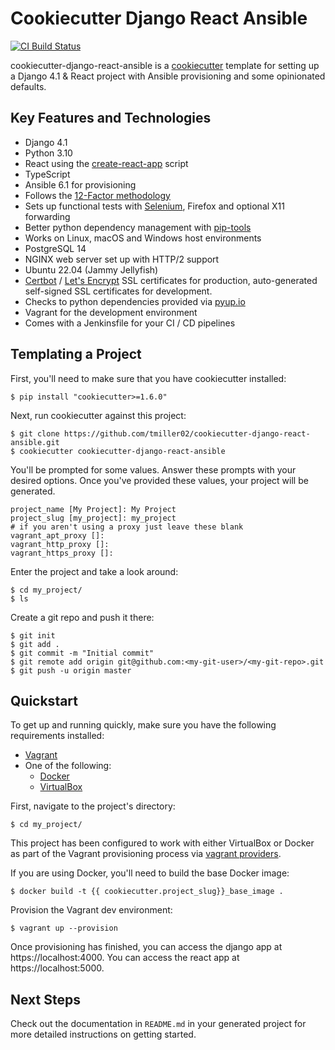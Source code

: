 # Cookiecutter Django React Ansible

[![CI Build Status](https://github.com/tmiller02/cookiecutter-django-react-ansible/actions/workflows/ci.yml/badge.svg?branch=master)](https://github.com/tmiller02/cookiecutter-django-react-ansible/actions?query=branch%3Amaster)

cookiecutter-django-react-ansible is a 
[cookiecutter](https://github.com/pydanny/cookiecutter) template for setting up
a Django 4.1 & React project with Ansible provisioning and some opinionated defaults.

## Key Features and Technologies
* Django 4.1
* Python 3.10
* React using the [create-react-app](https://github.com/facebook/create-react-app) script
* TypeScript
* Ansible 6.1 for provisioning  
* Follows the [12-Factor methodology](https://12factor.net/)
* Sets up functional tests with [Selenium](https://selenium-python.readthedocs.io/),
  Firefox and optional X11 forwarding
* Better python dependency management with [pip-tools](https://github.com/jazzband/pip-tools)
* Works on Linux, macOS and Windows host environments
* PostgreSQL 14
* NGINX web server set up with HTTP/2 support
* Ubuntu 22.04 (Jammy Jellyfish)
* [Certbot](https://certbot.eff.org/about/) / [Let's Encrypt](https://letsencrypt.org/)
  SSL certificates for production, auto-generated self-signed SSL certificates for development.
* Checks to python dependencies provided via [pyup.io](https://pyup.io/)
* Vagrant for the development environment
* Comes with a Jenkinsfile for your CI / CD pipelines

## Templating a Project

First, you'll need to make sure that you have cookiecutter installed:

```
$ pip install "cookiecutter>=1.6.0"
```

Next, run cookiecutter against this project:

```
$ git clone https://github.com/tmiller02/cookiecutter-django-react-ansible.git
$ cookiecutter cookiecutter-django-react-ansible
```

You'll be prompted for some values. Answer these prompts with your desired
options. Once you've provided these values, your project will be generated.

```
project_name [My Project]: My Project
project_slug [my_project]: my_project
# if you aren't using a proxy just leave these blank
vagrant_apt_proxy []: 
vagrant_http_proxy []: 
vagrant_https_proxy []:
```

Enter the project and take a look around:

```
$ cd my_project/
$ ls
```

Create a git repo and push it there:

```
$ git init
$ git add .
$ git commit -m "Initial commit"
$ git remote add origin git@github.com:<my-git-user>/<my-git-repo>.git
$ git push -u origin master
```
## Quickstart

To get up and running quickly, make sure you have the following requirements installed:
* [Vagrant](https://www.vagrantup.com/)
* One of the following:  
  * [Docker](https://www.docker.com/)
  * [VirtualBox](https://www.virtualbox.org/)

First, navigate to the project's directory:
```
$ cd my_project/
```

This project has been configured to work with either VirtualBox or Docker
as part of the Vagrant provisioning process via 
[vagrant providers](https://www.vagrantup.com/docs/providers).

If you are using Docker, you'll need to build the base Docker image:

```
$ docker build -t {{ cookiecutter.project_slug}}_base_image .
```

Provision the Vagrant dev environment:

```
$ vagrant up --provision
```

Once provisioning has finished, you can access the django app at https://localhost:4000.
You can access the react app at https://localhost:5000.

## Next Steps

Check out the documentation in `README.md` in your generated project for more
detailed instructions on getting started.